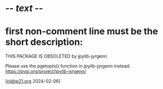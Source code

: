 # -*- text -*-
# first non-comment line must be the short description:
THIS PACKAGE IS OBSOLETED by jpylib-jyrgenn.

Please use the pgetopts() function in jpylib-jyrgenn instead.
<https://pypi.org/project/jpylib-jyrgenn/>

[ni@w21.org 2024-02-06]
